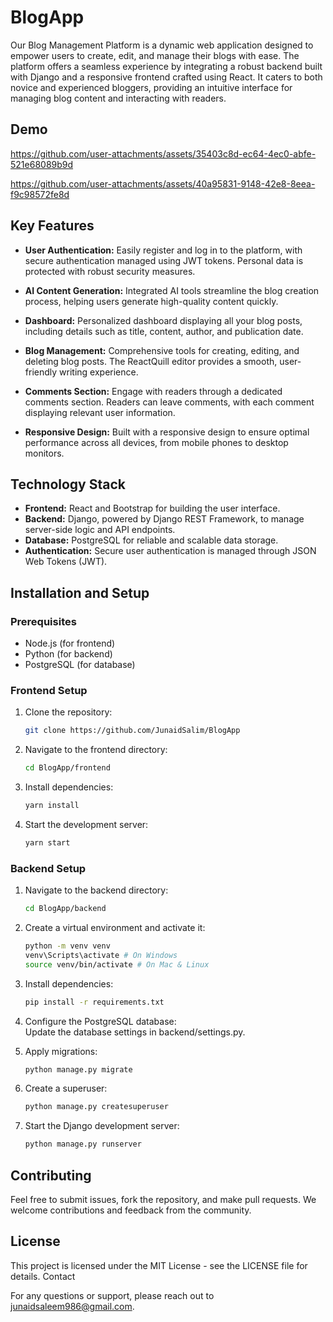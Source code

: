 # BlogApp

Our Blog Management Platform is a dynamic web application designed to empower users to create, edit, and manage their blogs with ease. The platform offers a seamless experience by integrating a robust backend built with Django and a responsive frontend crafted using React. It caters to both novice and experienced bloggers, providing an intuitive interface for managing blog content and interacting with readers.

## Demo

https://github.com/user-attachments/assets/35403c8d-ec64-4ec0-abfe-521e68089b9d

https://github.com/user-attachments/assets/40a95831-9148-42e8-8eea-f9c98572fe8d




## Key Features

- **User Authentication:** Easily register and log in to the platform, with secure authentication managed using JWT tokens. Personal data is protected with robust security measures.
  
- **AI Content Generation:** Integrated AI tools streamline the blog creation process, helping users generate high-quality content quickly.
  
- **Dashboard:** Personalized dashboard displaying all your blog posts, including details such as title, content, author, and publication date.

- **Blog Management:** Comprehensive tools for creating, editing, and deleting blog posts. The ReactQuill editor provides a smooth, user-friendly writing experience.

- **Comments Section:** Engage with readers through a dedicated comments section. Readers can leave comments, with each comment displaying relevant user information.

- **Responsive Design:** Built with a responsive design to ensure optimal performance across all devices, from mobile phones to desktop monitors.

## Technology Stack

- **Frontend:** React and Bootstrap for building the user interface.
- **Backend:** Django, powered by Django REST Framework, to manage server-side logic and API endpoints.
- **Database:** PostgreSQL for reliable and scalable data storage.
- **Authentication:** Secure user authentication is managed through JSON Web Tokens (JWT).

## Installation and Setup

### Prerequisites

- Node.js (for frontend)
- Python (for backend)
- PostgreSQL (for database)

### Frontend Setup

1. Clone the repository:
   ```bash
   git clone https://github.com/JunaidSalim/BlogApp
    ```
2. Navigate to the frontend directory:
    ```bash
   cd BlogApp/frontend
    ```
3. Install dependencies:
    ```bash
   yarn install
    ```
4. Start the development server:
    ```bash
   yarn start
    ```
### Backend Setup
1. Navigate to the backend directory:
    ```bash
   cd BlogApp/backend
    ```
2. Create a virtual environment and activate it:
    ```bash
   python -m venv venv
   venv\Scripts\activate # On Windows
   source venv/bin/activate # On Mac & Linux
   ```

3. Install dependencies:
    ```bash
   pip install -r requirements.txt
    ```

4. Configure the PostgreSQL database:
   <br> Update the database settings in backend/settings.py.

5. Apply migrations:
    ```bash
   python manage.py migrate
    ```

6. Create a superuser:
    ```bash
   python manage.py createsuperuser
    ```

5. Start the Django development server:
    ```bash
   python manage.py runserver
    ```

## Contributing

Feel free to submit issues, fork the repository, and make pull requests. We welcome contributions and feedback from the community.

## License

This project is licensed under the MIT License - see the LICENSE file for details.
Contact

For any questions or support, please reach out to junaidsaleem986@gmail.com.
